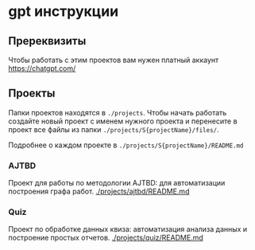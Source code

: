 # gpt инструкции

## Пререквизиты

Чтобы работать с этим проектов вам нужен платный аккаунт https://chatgpt.com/

## Проекты
Папки проектов находятся в ```./projects```.
Чтобы начать работать создайте новый проект с именем нужного проекта и перенесите в проект все файлы из папки ```./projects/S{projectName}/files/```.

Подробнее о каждом проекте в ```./projects/S{projectName}/README.md```

### AJTBD

Проект для работы по методологии AJTBD: для автоматизации построения графа работ.
[./projects/ajtbd/README.md](./projects/ajtbd/README.md)

### Quiz

Проект по обработке данных квиза: автоматизация анализа данных и построение простых отчетов.
[./projects/quiz/README.md](./projects/quiz/README.md)